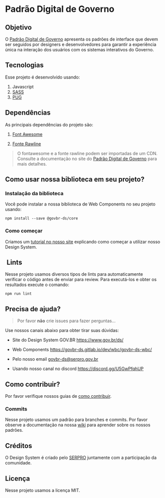 # Padrão Digital de Governo

## Objetivo

O [Padrão Digital de Governo](https://www.gov.br/ds/ 'Padrão Digital de Governo') apresenta os padrões de interface que devem ser seguidos por designers e desenvolvedores para garantir a experiência única na interação dos usuários com os sistemas interativos do Governo.

## Tecnologias

Esse projeto é desenvolvido usando:

1. Javascript
1. [SASS](https://sass-lang.com/ 'SASS')
1. [PUG](https://pugjs.org/ 'PUG')

## Dependências

As principais dependências do projeto são:

1. [Font Awesome](https://fontawesome.com/ 'Font Awesome')

1. [Fonte Rawline](https://www.cdnfonts.com/rawline.font/ 'Fonte Rawline')

> O fontawesome e a fonte rawline podem ser importadas de um CDN. Consulte a documentação no site do [Padrão Digital de Governo](https://www.gov.br/ds/ 'Padrão Digital de Governo') para mais detalhes.
>
## Como usar nossa biblioteca em seu projeto?

### Instalação da biblioteca

Você pode instalar a nossa biblioteca de Web Components no seu projeto usando:

```node
npm install --save @govbr-ds/core
```

### Como começar

Criamos um [tutorial no nosso site](https://www.gov.br/ds/introducao/como-comecar 'Como começar?') explicando como começar a utilizar nosso Design System.

##  Lints

Nesse projeto usamos diversos tipos de lints para automaticamente verificar o código antes de enviar para review. Para executá-los e obter os resultados execute o comando:

```node
npm run lint
```

## Precisa de ajuda?

> Por favor **não** crie issues para fazer perguntas...

Use nossos canais abaixo para obter tirar suas dúvidas:

-   Site do Design System GOV.BR <https://www.gov.br/ds/>

-   Web Components <https://govbr-ds.gitlab.io/dev/wbc/govbr-ds-wbc/>

-   Pelo nosso email <govbr-ds@serpro.gov.br>

-   Usando nosso canal no discord <https://discord.gg/U5GwPfqhUP>

## Como contribuir?

Por favor verifique nossos guias de [como contribuir](https://govbr-ds.gitlab.io/govbr-ds-wiki/comunidade/contribuindo-com-o-ds/ 'Como contribuir?').

### Commits

Nesse projeto usamos um padrão para branches e commits. Por favor observe a documentação na nossa [wiki](https://govbr-ds.gitlab.io/govbr-ds-wiki/ 'Wiki') para aprender sobre os nossos padrões.

## Créditos

O Design System  é criado pelo [SERPRO](https://www.serpro.gov.br/ 'SERPRO | Serviço Federal de Processamento de Dados') juntamente com a participação da comunidade.

## Licença

Nesse projeto usamos a licença MIT.
